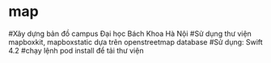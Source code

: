 # map
#Xây dựng bản đồ campus Đại học Bách Khoa Hà Nội #Sử dụng thư viện mapboxkit, mapboxstatic dựa trên openstreetmap database 
#Sử dụng: Swift 4.2 
#chạy lệnh pod install để tải thư viện
